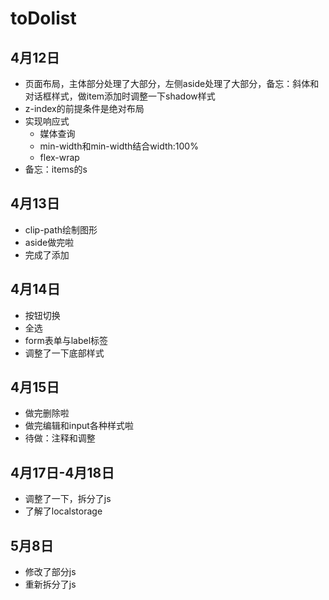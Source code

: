# toDolist

## 4月12日

- 页面布局，主体部分处理了大部分，左侧aside处理了大部分，备忘：斜体和对话框样式，做item添加时调整一下shadow样式
- z-index的前提条件是绝对布局
- 实现响应式
  - 媒体查询
  - min-width和min-width结合width:100%
  - flex-wrap
- 备忘：items的s

## 4月13日

- clip-path绘制图形
- aside做完啦
- 完成了添加

## 4月14日

- 按钮切换
- 全选
- form表单与label标签
- 调整了一下底部样式

## 4月15日

- 做完删除啦
- 做完编辑和input各种样式啦
- 待做：注释和调整

## 4月17日-4月18日

- 调整了一下，拆分了js
- 了解了localstorage

## 5月8日

- 修改了部分js
- 重新拆分了js